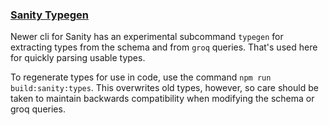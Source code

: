 ### [Sanity Typegen](#sanity-typegen)
Newer cli for Sanity has an experimental subcommand `typegen` for extracting types from the schema and from `groq` queries. That's used here for quickly parsing usable types.

To regenerate types for use in code, use the command `npm run build:sanity:types`. 
This overwrites old types, however, so care should be taken to maintain backwards compatibility when modifying the schema or groq queries.
